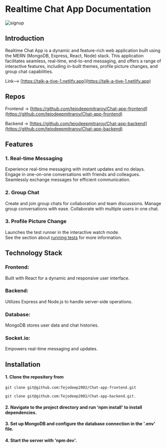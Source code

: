 
# Realtime Chat App Documentation


![signup](https://github.com/user-attachments/assets/bb9ef07b-dff8-4803-9e64-77f12ce43b52)



## Introduction

Realtime Chat App is a dynamic and feature-rich web application built using the MERN (MongoDB, Express, React, Node) stack. This application facilitates seamless, real-time, end-to-end messaging, and offers a range of interactive features, including in-built themes, profile picture changes, and group chat capabilities.

Link--> [https://talk-a-tive-1.netlify.app](https://talk-a-tive-1.netlify.app)


## Repos

Frontend -> [https://github.com/tejodeepmitraroy/Chat-app-frontend](https://github.com/tejodeepmitraroy/Chat-app-frontend)

Backend -> [https://github.com/tejodeepmitraroy/Chat-app-backend](https://github.com/tejodeepmitraroy/Chat-app-backend)


## Features

### 1. Real-time Messaging

Experience real-time messaging with instant updates and no delays. Engage in one-on-one conversations with friends and colleagues. Seamlessly exchange messages for efficient communication.

### 2. Group Chat

Create and join group chats for collaboration and team discussions. Manage group conversations with ease. Collaborate with multiple users in one chat.

### 3. Profile Picture Change  

Launches the test runner in the interactive watch mode.\
See the section about [running tests](https://facebook.github.io/create-react-app/docs/running-tests) for more information.

## Technology Stack

### Frontend: 

Built with React for a dynamic and responsive user interface.

### Backend:

Utilizes Express and Node.js to handle server-side operations.

### Database: 

MongoDB stores user data and chat histories.

### Socket.io: 

Empowers real-time messaging and updates.

## Installation

#### 1. Clone the repository from 

`git clone git@github.com:Tejodeep2002/Chat-app-frontend.git`

`git clone git@github.com:Tejodeep2002/Chat-app-backend.git.`

#### 2. Navigate to the project directory and run 'npm install' to install dependencies.

#### 3. Set up MongoDB and configure the database connection in the '.env' file.

#### 4. Start the server with 'npm dev'.
